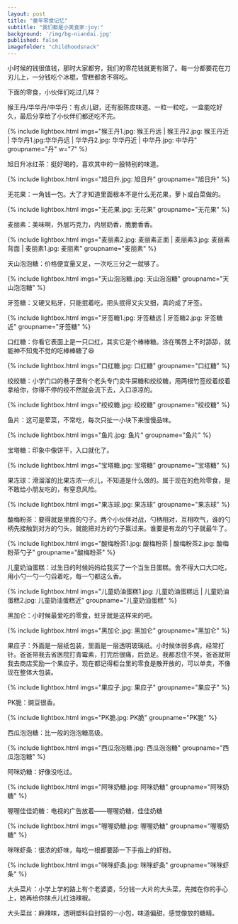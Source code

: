 ```yaml
---
layout: post
title: "童年零食记忆"
subtitle: "我们都是小美食家:joy:"
background: '/img/bg-niandai.jpg'
published: false
imagefolder: "childhoodsnack"
---
```


小时候的钱很值钱，那时大家都穷，我们的零花钱就更有限了。每一分都要花在刀刃儿上，一分钱吃个冰棍，雪糕都舍不得吃。

下面的零食，小伙伴们吃过几样？

猴王丹/华华丹/中华丹：有点儿甜，还有股陈皮味道。一粒一粒吃，一盒能吃好久，最后分享给了小伙伴们都还吃不完。

{% include lightbox.html imgs="猴王丹1.jpg: 猴王丹远 | 猴王丹2.jpg: 猴王丹近 | 华华丹1.jpg:华华丹远 | 华华丹2.jpg: 华华丹近 | 中华丹.jpg: 中华丹" groupname="丹" w="7" %}

旭日升冰红茶：挺好喝的，喜欢其中的一股特别的味道。

{% include lightbox.html imgs="旭日升.jpg: 旭日升" groupname="旭日升" %}

无花果：一角钱一包。大了才知道里面根本不是什么无花果，萝卜或白菜做的。

{% include lightbox.html imgs="无花果.jpg: 无花果" groupname="无花果" %}

麦丽素：美味啊，外层巧克力，内层奶香，脆脆香香。

{% include lightbox.html imgs="麦丽素2.jpg: 麦丽素正面 | 麦丽素3.jpg: 麦丽素背面 | 麦丽素1.jpg: 麦丽素" groupname="麦丽素" %}

天山泡泡糖：价格便宜量又足，一次吃三分之一就够了。

{% include lightbox.html imgs="天山泡泡糖.jpg: 天山泡泡糖" groupname="天山泡泡糖" %}

牙签糖：又硬又粘牙，只能抿着吃，把头抿得又尖又细，真的成了牙签。

{% include lightbox.html imgs="牙签糖1.jpg: 牙签糖远 | 牙签糖2.jpg: 牙签糖近" groupname="牙签糖" %}

口红糖：你看它表面上是一只口红，其实它是个棒棒糖。涂在嘴唇上不时舔舔，就能神不知鬼不觉的吃棒棒糖了:laughing:

{% include lightbox.html imgs="口红糖.jpg: 口红糖" groupname="口红糖" %}

绞绞糖：小学门口的巷子里有个老头专门卖牛屎糖和绞绞糖，用两根竹签绞着绞着拿给你，你得不停的绞不然就会流下去，入口凉凉的。

{% include lightbox.html imgs="绞绞糖.jpg: 绞绞糖" groupname="绞绞糖" %}

鱼片：这可是荤菜，不常吃，每次只扯一小块下来慢慢品味。

{% include lightbox.html imgs="鱼片.jpg: 鱼片" groupname="鱼片" %}

宝塔糖：印象中像饼干，入口就化了。

{% include lightbox.html imgs="宝塔糖.jpg: 宝塔糖" groupname="宝塔糖" %}

果冻球：滑溜溜的比果冻浓一点儿，不知道是什么做的。属于现在的危险零食，是不敢给小朋友吃的，有窒息风险。

{% include lightbox.html imgs="果冻球.jpg: 果冻球" groupname="果冻球" %}

酸梅粉茶：要得就是里面的勺子。两个小伙伴对战，勺柄相对，互相吹气，谁的勺柄先接触到对方的勺头，就能把对方的勺子赢过来。谁要是有龙的勺子就最牛了。

{% include lightbox.html imgs="酸梅粉茶1.jpg: 酸梅粉茶 | 酸梅粉茶2.jpg: 酸梅粉茶勺子" groupname="酸梅粉茶" %}

儿童奶油蛋糕：过生日的时候妈妈给我买了一个当生日蛋糕。舍不得大口大口吃，用小勺一勺一勺舀着吃，每一勺都这么香。

{% include lightbox.html imgs="儿童奶油蛋糕1.jpg: 儿童奶油蛋糕远 | 儿童奶油蛋糕2.jpg: 儿童奶油蛋糕近" groupname="儿童奶油蛋糕" %}

黑加仑：小时候最爱吃的零食，蛀牙就是这样来的吧。

{% include lightbox.html imgs="黑加仑.jpg: 黑加仑" groupname="黑加仑" %}

果应子：外面是一层纸包装，里面是一层透明玻璃纸。小时候体弱多病，经常打针。爸爸带我去省医院打青霉素，打完后很痛，后劲足。我都忍住不哭，爸爸就带我去商店奖励一个果应子。现在都记得柜台里的零食是散开放的，可以单卖，不像现在整体大包装。

{% include lightbox.html imgs="果应子.jpg: 果应子" groupname="果应子" %}

PK脆：豌豆很香。

{% include lightbox.html imgs="PK脆.jpg: PK脆" groupname="PK脆" %}

西瓜泡泡糖：比一般的泡泡糖高级。

{% include lightbox.html imgs="西瓜泡泡糖.jpg: 西瓜泡泡糖" groupname="西瓜泡泡糖" %}

阿咪奶糖：好像没吃过。

{% include lightbox.html imgs="阿咪奶糖.jpg: 阿咪奶糖" groupname="阿咪奶糖" %}

喔喔佳佳奶糖：电视的广告放着——喔喔奶糖，佳佳奶糖

{% include lightbox.html imgs="喔喔奶糖.jpg: 喔喔奶糖" groupname="喔喔奶糖" %}

咪咪虾条：很浓的虾味，每吃一根都要舔一下手指上的虾粉。

{% include lightbox.html imgs="咪咪虾条.jpg: 咪咪虾条" groupname="咪咪虾条" %}

大头菜片：小学上学的路上有个老婆婆，5分钱一大片的大头菜，先摊在你的手心上，她再给你抹点儿红油辣椒。

大头菜丝：麻辣味，透明塑料自封袋的一小包，味道偏甜，感觉像放的糖精。